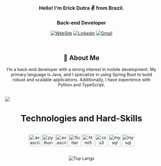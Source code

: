 <div align="center">

###  Hello! I'm Erick Dutra ✌️ from Brazil.

### Back-end Developer 
<div align="center">

[![WebSite](https://img.shields.io/badge/website-000000?style=for-the-badge&logo=About.me&logoColor=white)](https://erickdutra.github.io/Portfolio/)
[![Linkedin](https://img.shields.io/badge/LinkedIn-0077B5?style=for-the-badge&logo=linkedin&logoColor=white)](https://www.linkedin.com/in/erick-dutra-916217211/)
[![Gmail](https://img.shields.io/badge/Gmail-D14836?style=for-the-badge&logo=gmail&logoColor=white)](mailto:(deverickdutra@gmail.com))
 
</div>

</div>
</br>
<div align="center">
<h2>🚀 <b>About Me</b> </h2>
<p> I’m a back-end developer with a strong interest in mobile development. My primary language is Java, and I specialize in using Spring Boot to build robust and scalable applications. Additionally, I have experience with Python and TypeScript.</p>
</div>
<br/>
<img src="https://user-images.githubusercontent.com/74038190/225813708-98b745f2-7d22-48cf-9150-083f1b00d6c9.gif">

<br/>
<div style="display:  inline_block"  align="center">

# Technologies and Hard-Skills

</br>

 <img align="center" alt="avascript" height="40" width="40" src="https://cdn.jsdelivr.net/gh/devicons/devicon/icons/java/java-original.svg"/>
 <img align="center" alt="python" height="40" width="40" src="https://cdn.jsdelivr.net/gh/devicons/devicon/icons/python/python-original-wordmark.svg"/>
 <img align="center" alt="avascript" height="40" width="40" src="https://cdn.jsdelivr.net/gh/devicons/devicon/icons/typescript/typescript-original.svg"/>
 <img align="center" alt="flutter" height="40" width="40" src="https://cdn.jsdelivr.net/gh/devicons/devicon/icons/spring/spring-original-wordmark.svg"/>
 <img align="center" alt="html5" height="40" width="40" src="https://cdn.jsdelivr.net/gh/devicons/devicon/icons/html5/html5-original-wordmark.svg"/>
 <img align="center" alt="css3" height="40" width="40" src="https://cdn.jsdelivr.net/gh/devicons/devicon/icons/css3/css3-original-wordmark.svg"/>
 <img align="center" alt="mysql" height="40" width="40" src="https://cdn.jsdelivr.net/gh/devicons/devicon/icons/mysql/mysql-original-wordmark.svg"/>
 <img align="center" alt="mysql" height="40" width="40" src="https://cdn.jsdelivr.net/gh/devicons/devicon/icons/postgresql/postgresql-original-wordmark.svg"/>

</br>

</div>
<div align="center">
</br>
 
![Top Langs](https://github-readme-stats.vercel.app/api/top-langs/?username=ErickDutra&show_icons=true&theme=dracula)

</div>

##

